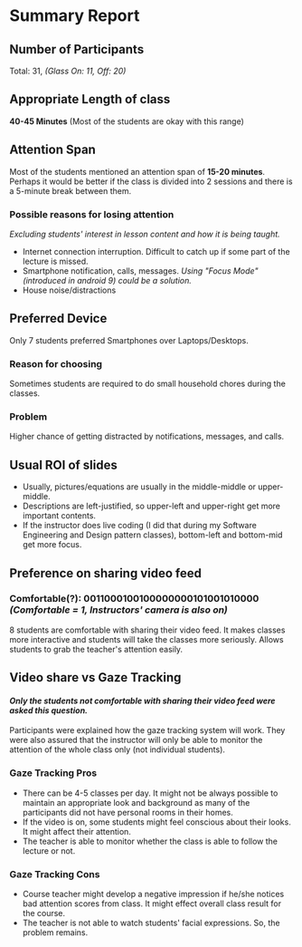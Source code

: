 
# Summary Report

## Number of Participants

Total: 31, *(Glass On: 11, Off: 20)*

## Appropriate Length of class

**40-45 Minutes** (Most of the students are okay with this range)

## Attention Span

Most of the students mentioned an attention span of **15-20 minutes**. Perhaps it would be better if the class is divided into 2 sessions and there is a 5-minute break between them.

### Possible reasons for losing attention

*Excluding students' interest in lesson content and how it is being taught.*

- Internet connection interruption. Difficult to catch up if some part of the lecture is missed.
- Smartphone notification, calls, messages. *Using "Focus Mode" (introduced in android 9) could be a solution.*
- House noise/distractions

## Preferred Device

Only 7 students preferred Smartphones over Laptops/Desktops.

### Reason for choosing

Sometimes students are required to do small household chores during the classes.

### Problem

Higher chance of getting distracted by notifications, messages, and calls.

## Usual ROI of slides

- Usually, pictures/equations are usually in the middle-middle or upper-middle.
- Descriptions are left-justified, so upper-left and upper-right get more important contents.
- If the instructor does live coding (I did that during my Software Engineering and Design pattern classes), bottom-left and bottom-mid get more focus.

## Preference on sharing video feed

### Comfortable(?): 0011000100100000000101001010000 *(Comfortable = 1, Instructors' camera is also on)*

8 students are comfortable with sharing their video feed. It makes classes more interactive and students will take the classes more seriously. Allows students to grab the teacher's attention easily.

## Video share vs Gaze Tracking

#### *Only the students **not comfortable** with sharing their video feed were asked this question.*

Participants were explained how the gaze tracking system will work. They were also assured that the instructor will only be able to monitor the attention of the whole class only (not individual students).

### Gaze Tracking Pros

- There can be 4-5 classes per day. It might not be always possible to maintain an appropriate look and background as many of the participants did not have personal rooms in their homes.
- If the video is on, some students might feel conscious about their looks. It might affect their attention.
- The teacher is able to monitor whether the class is able to follow the lecture or not.

### Gaze Tracking Cons

- Course teacher might develop a negative impression if he/she notices bad attention scores from class. It might effect overall class result for the course.
- The teacher is not able to watch students' facial expressions. So, the problem remains.
